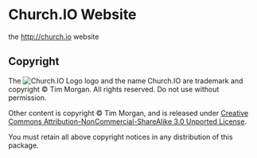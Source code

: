 # Church.IO Website

the http://church.io website

## Copyright

The ![Church.IO Logo](assets/favicon.png) logo and the name Church.IO are trademark and copyright &copy; Tim Morgan. All rights reserved. Do not use without permission.

Other content is copyright &copy; Tim Morgan, and is released under [Creative Commons Attribution-NonCommercial-ShareAlike 3.0 Unported License](http://creativecommons.org/licenses/by-nc-sa/3.0/).

You must retain all above copyright notices in any distribution of this package.
